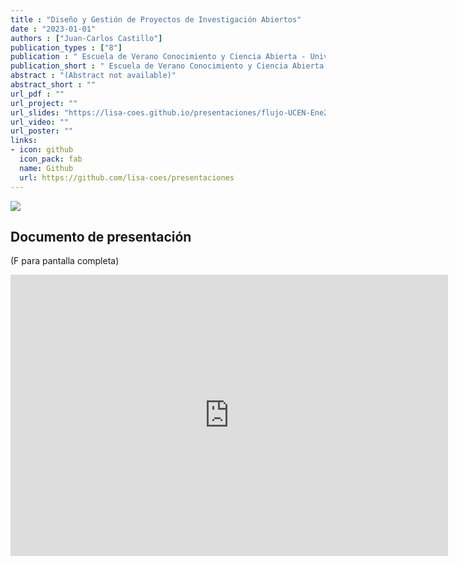 ```yaml
---
title : "Diseño y Gestión de Proyectos de Investigación Abiertos"
date : "2023-01-01"
authors : ["Juan-Carlos Castillo"]
publication_types : ["8"]
publication : " Escuela de Verano Conocimiento y Ciencia Abierta - Universidad Central . Santiago"
publication_short : " Escuela de Verano Conocimiento y Ciencia Abierta - Universidad Central . Santiago"
abstract : "(Abstract not available)"
abstract_short : ""
url_pdf : ""  
url_project: "" 
url_slides: "https://lisa-coes.github.io/presentaciones/flujo-UCEN-Ene2023/UCEN-Ene2023.html#1" 
url_video: "" 
url_poster: "" 
links: 
- icon: github 
  icon_pack: fab 
  name: Github 
  url: https://github.com/lisa-coes/presentaciones 
---
```

![](https://lisa-coes.github.io/presentaciones/tallerPrereg-PreprintEnero2022/logo-congreso.png)
## Documento de presentación
(F para pantalla completa)
<iframe width="700"  height="450" src="https://lisa-coes.github.io/presentaciones/flujo-UCEN-Ene2023/UCEN-Ene2023.html#1" title="Xaringan presentation" frameborder="0" allow="accelerometer; autoplay; clipboard-write; encrypted-media; gyroscope; picture-in-picture" allowfullscreen></iframe>

